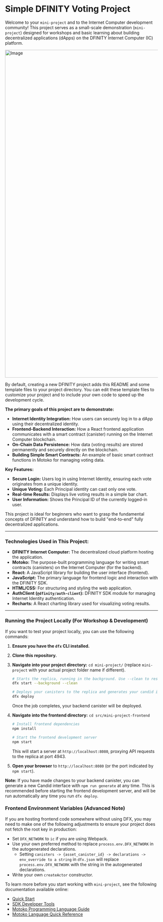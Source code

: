# Simple DFINITY Voting Project

Welcome to your `mini-project` and to the Internet Computer development community! This project serves as a small-scale demonstration (`mini-project`) designed for workshops and basic learning about building decentralized applications (dApps) on the DFINITY Internet Computer (IC) platform.

<img width="1920" height="1080" alt="Image" src="https://github.com/user-attachments/assets/7017b377-9680-4140-bd42-8b4b4b2ca16a" />

By default, creating a new DFINITY project adds this README and some template files to your project directory. You can edit these template files to customize your project and to include your own code to speed up the development cycle.

**The primary goals of this project are to demonstrate:**

* **Internet Identity Integration:** How users can securely log in to a dApp using their decentralized identity.
* **Frontend-Backend Interaction:** How a React frontend application communicates with a smart contract (canister) running on the Internet Computer blockchain.
* **On-Chain Data Persistence:** How data (voting results) are stored permanently and securely directly on the blockchain.
* **Building Simple Smart Contracts:** An example of basic smart contract functions in Motoko for managing voting data.

**Key Features:**

* **Secure Login:** Users log in using Internet Identity, ensuring each vote originates from a unique identity.
* **Unique Voting:** Each Principal identity can cast only one vote.
* **Real-time Results:** Displays live voting results in a simple bar chart.
* **User Information:** Shows the Principal ID of the currently logged-in user.

This project is ideal for beginners who want to grasp the fundamental concepts of DFINITY and understand how to build "end-to-end" fully decentralized applications.

---

### Technologies Used in This Project:

* **DFINITY Internet Computer:** The decentralized cloud platform hosting the application.
* **Motoko:** The purpose-built programming language for writing smart contracts (canisters) on the Internet Computer (for the backend).
* **React:** A JavaScript library for building the user interface (frontend).
* **JavaScript:** The primary language for frontend logic and interaction with the DFINITY SDK.
* **HTML/CSS:** For structuring and styling the web application.
* **AuthClient (`@dfinity/auth-client`):** DFINITY SDK module for managing Internet Identity authentication.
* **Recharts:** A React charting library used for visualizing voting results.

---

### Running the Project Locally (For Workshop & Development)

If you want to test your project locally, you can use the following commands:

1.  **Ensure you have the `dfx` CLI installed.**
2.  **Clone this repository.**
3.  **Navigate into your project directory:** `cd mini-project/` (replace `mini-project` with your actual project folder name if different).

    ```bash
    # Starts the replica, running in the background. Use --clean to reset all canister state.
    dfx start --background --clean

    # Deploys your canisters to the replica and generates your candid interface
    dfx deploy
    ```
    Once the job completes, your backend canister will be deployed.

4.  **Navigate into the frontend directory:** `cd src/mini-project-frontend`

    ```bash
    # Install frontend dependencies
    npm install

    # Start the frontend development server
    npm start
    ```
    This will start a server at `http://localhost:8080`, proxying API requests to the replica at port 4943.

5.  **Open your browser** to `http://localhost:8080` (or the port indicated by `npm start`).

**Note:** If you have made changes to your backend canister, you can generate a new Candid interface with `npm run generate` at any time. This is recommended before starting the frontend development server, and will be run automatically any time you run `dfx deploy`.

### Frontend Environment Variables (Advanced Note)

If you are hosting frontend code somewhere without using DFX, you may need to make one of the following adjustments to ensure your project does not fetch the root key in production:

* Set `DFX_NETWORK` to `ic` if you are using Webpack.
* Use your own preferred method to replace `process.env.DFX_NETWORK` in the autogenerated declarations.
    * Setting `canisters -> {asset_canister_id} -> declarations -> env_override to a string` in `dfx.json` will replace `process.env.DFX_NETWORK` with the string in the autogenerated declarations.
* Write your own `createActor` constructor.

To learn more before you start working with `mini-project`, see the following documentation available online:

* [Quick Start](https://internetcomputer.org/docs/current/developer-docs/setup/deploy-locally)
* [SDK Developer Tools](https://internetcomputer.org/docs/current/developer-docs/setup/install)
* [Motoko Programming Language Guide](https://internetcomputer.org/docs/current/motoko/main/motoko)
* [Motoko Language Quick Reference](https://internetcomputer.org/docs/current/motoko/main/language-manual)
